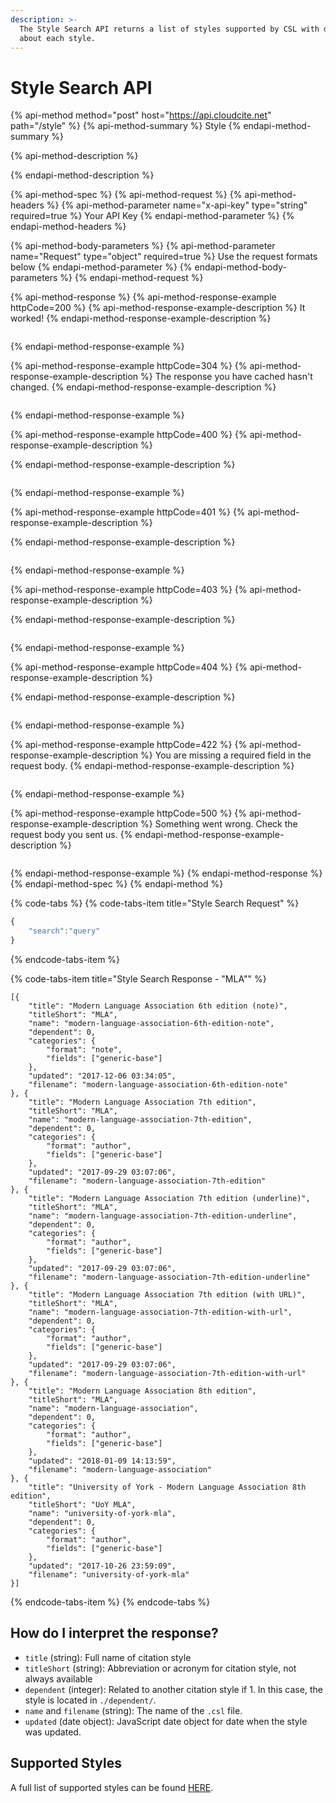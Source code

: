 ```yaml
---
description: >-
  The Style Search API returns a list of styles supported by CSL with details
  about each style.
---
```


# Style Search API

{% api-method method="post" host="https://api.cloudcite.net" path="/style" %}
{% api-method-summary %}
Style
{% endapi-method-summary %}

{% api-method-description %}

{% endapi-method-description %}

{% api-method-spec %}
{% api-method-request %}
{% api-method-headers %}
{% api-method-parameter name="x-api-key" type="string" required=true %}
Your API Key
{% endapi-method-parameter %}
{% endapi-method-headers %}

{% api-method-body-parameters %}
{% api-method-parameter name="Request" type="object" required=true %}
Use the request formats below
{% endapi-method-parameter %}
{% endapi-method-body-parameters %}
{% endapi-method-request %}

{% api-method-response %}
{% api-method-response-example httpCode=200 %}
{% api-method-response-example-description %}
It worked!
{% endapi-method-response-example-description %}

```text

```
{% endapi-method-response-example %}

{% api-method-response-example httpCode=304 %}
{% api-method-response-example-description %}
The response you have cached hasn't changed.
{% endapi-method-response-example-description %}

```text

```
{% endapi-method-response-example %}

{% api-method-response-example httpCode=400 %}
{% api-method-response-example-description %}

{% endapi-method-response-example-description %}

```text

```
{% endapi-method-response-example %}

{% api-method-response-example httpCode=401 %}
{% api-method-response-example-description %}

{% endapi-method-response-example-description %}

```text

```
{% endapi-method-response-example %}

{% api-method-response-example httpCode=403 %}
{% api-method-response-example-description %}

{% endapi-method-response-example-description %}

```text

```
{% endapi-method-response-example %}

{% api-method-response-example httpCode=404 %}
{% api-method-response-example-description %}

{% endapi-method-response-example-description %}

```text

```
{% endapi-method-response-example %}

{% api-method-response-example httpCode=422 %}
{% api-method-response-example-description %}
You are missing a required field in the request body.
{% endapi-method-response-example-description %}

```text

```
{% endapi-method-response-example %}

{% api-method-response-example httpCode=500 %}
{% api-method-response-example-description %}
Something went wrong. Check the request body you sent us.
{% endapi-method-response-example-description %}

```text

```
{% endapi-method-response-example %}
{% endapi-method-response %}
{% endapi-method-spec %}
{% endapi-method %}

{% code-tabs %}
{% code-tabs-item title="Style Search Request" %}
```javascript
{
    "search":"query"
}
```
{% endcode-tabs-item %}

{% code-tabs-item title="Style Search Response - \"MLA\"" %}
```
[{
    "title": "Modern Language Association 6th edition (note)",
    "titleShort": "MLA",
    "name": "modern-language-association-6th-edition-note",
    "dependent": 0,
    "categories": {
        "format": "note",
        "fields": ["generic-base"]
    },
    "updated": "2017-12-06 03:34:05",
    "filename": "modern-language-association-6th-edition-note"
}, {
    "title": "Modern Language Association 7th edition",
    "titleShort": "MLA",
    "name": "modern-language-association-7th-edition",
    "dependent": 0,
    "categories": {
        "format": "author",
        "fields": ["generic-base"]
    },
    "updated": "2017-09-29 03:07:06",
    "filename": "modern-language-association-7th-edition"
}, {
    "title": "Modern Language Association 7th edition (underline)",
    "titleShort": "MLA",
    "name": "modern-language-association-7th-edition-underline",
    "dependent": 0,
    "categories": {
        "format": "author",
        "fields": ["generic-base"]
    },
    "updated": "2017-09-29 03:07:06",
    "filename": "modern-language-association-7th-edition-underline"
}, {
    "title": "Modern Language Association 7th edition (with URL)",
    "titleShort": "MLA",
    "name": "modern-language-association-7th-edition-with-url",
    "dependent": 0,
    "categories": {
        "format": "author",
        "fields": ["generic-base"]
    },
    "updated": "2017-09-29 03:07:06",
    "filename": "modern-language-association-7th-edition-with-url"
}, {
    "title": "Modern Language Association 8th edition",
    "titleShort": "MLA",
    "name": "modern-language-association",
    "dependent": 0,
    "categories": {
        "format": "author",
        "fields": ["generic-base"]
    },
    "updated": "2018-01-09 14:13:59",
    "filename": "modern-language-association"
}, {
    "title": "University of York - Modern Language Association 8th edition",
    "titleShort": "UoY MLA",
    "name": "university-of-york-mla",
    "dependent": 0,
    "categories": {
        "format": "author",
        "fields": ["generic-base"]
    },
    "updated": "2017-10-26 23:59:09",
    "filename": "university-of-york-mla"
}]
```
{% endcode-tabs-item %}
{% endcode-tabs %}

## How do I interpret the response?

* `title` \(string\): Full name of citation style
* `titleShort` \(string\): Abbreviation or acronym for citation style, not always available
* `dependent` \(integer\): Related to another citation style if 1. In this case, the style is located in `./dependent/`.
* `name` and `filename` \(string\): The name of the `.csl` file.
* `updated` \(date object\): JavaScript date object for date when the style was updated.

## Supported Styles

A full list of supported styles can be found [HERE](https://cloudcite.net/static/styles.txt).

